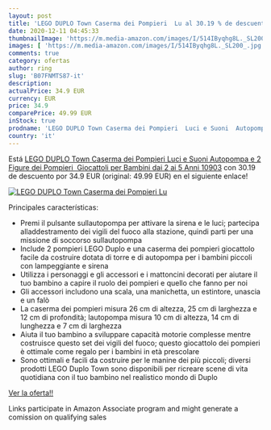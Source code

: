 ```yaml
---
layout: post
title: 'LEGO DUPLO Town Caserma dei Pompieri  Lu al 30.19 % de descuento'
date: 2020-12-11 04:45:33
thumbnailImage: 'https://m.media-amazon.com/images/I/514IByqhg8L._SL200_.jpg'
images: [ 'https://m.media-amazon.com/images/I/514IByqhg8L._SL200_.jpg' ]
comments: true
category: ofertas
author: ring
slug: 'B07FNMTS87-it'
description:
actualPrice: 34.9 EUR
currency: EUR
price: 34.9
comparePrice: 49.99 EUR
inStock: true
prodname: 'LEGO DUPLO Town Caserma dei Pompieri  Luci e Suoni  Autopompa e 2 Figure dei Pompieri  Giocattoli per Bambini dai 2 ai 5 Anni  10903'
country: 'it'
---
```


Está [LEGO DUPLO Town Caserma dei Pompieri  Luci e Suoni  Autopompa e 2 Figure dei Pompieri  Giocattoli per Bambini dai 2 ai 5 Anni  10903](https://www.amazon.it/dp/B07FNMTS87/?tag=tolees00-21) con 30.19 de descuento por 34.9 EUR (original: 49.99 EUR) en el siguiente enlace!

[![LEGO DUPLO Town Caserma dei Pompieri  Lu](https://m.media-amazon.com/images/I/514IByqhg8L._SL200_.jpg)](https://www.amazon.it/dp/B07FNMTS87/?tag=tolees00-21)

Principales características:

- Premi il pulsante sullautopompa per attivare la sirena e le luci; partecipa alladdestramento dei vigili del fuoco alla stazione, quindi parti per una missione di soccorso sullautopompa
- Include 2 pompieri LEGO Duplo e una caserma dei pompieri giocattolo facile da costruire dotata di torre e di autopompa per i bambini piccoli con lampeggiante e sirena
- Utilizza i personaggi e gli accessori e i mattoncini decorati per aiutare il tuo bambino a capire il ruolo dei pompieri e quello che fanno per noi
- Gli accessori includono una scala, una manichetta, un estintore, unascia e un falò
- La caserma dei pompieri misura 26 cm di altezza, 25 cm di larghezza e 12 cm di profondità; lautopompa misura 10 cm di altezza, 14 cm di lunghezza e 7 cm di larghezza
- Aiuta il tuo bambino a sviluppare capacità motorie complesse mentre costruisce questo set dei vigili del fuoco; questo giocattolo dei pompieri è ottimale come regalo per i bambini in età prescolare
- Sono ottimali e facili da costruire per le manine dei più piccoli; diversi prodotti LEGO Duplo Town sono disponibili per ricreare scene di vita quotidiana con il tuo bambino nel realistico mondo di Duplo

[Ver la oferta!!](https://www.amazon.it/dp/B07FNMTS87/?tag=tolees00-21)

Links participate in Amazon Associate program and might generate a comission on qualifying sales


